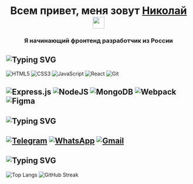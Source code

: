<h1 align="center">Всем привет, меня зовут <a href="https://github.com/rusgans1" target="_blank">Николай</a> 
<img src="https://github.com/blackcater/blackcater/raw/main/images/Hi.gif" height="32"/></h1>
<h3 align="center">Я начинающий фронтенд разработчик из России</h3>


![Typing SVG](https://readme-typing-svg.herokuapp.com?color=%2336BCF7&lines=Мой+стек)
---
![HTML5](https://img.shields.io/badge/html5-%23E34F26.svg?style=for-the-badge&logo=html5&logoColor=white)
![CSS3](https://img.shields.io/badge/css3-%231572B6.svg?style=for-the-badge&logo=css3&logoColor=white)
![JavaScript](https://img.shields.io/badge/javascript-%23323330.svg?style=for-the-badge&logo=javascript&logoColor=%23F7DF1E)
![React](https://img.shields.io/badge/react-%2320232a.svg?style=for-the-badge&logo=react&logoColor=%2361DAFB)
![Git](https://img.shields.io/badge/git-%23F05033.svg?style=for-the-badge&logo=git&logoColor=white)

![Express.js](https://img.shields.io/badge/express.js-%23404d59.svg?style=for-the-badge&logo=express&logoColor=%2361DAFB)
![NodeJS](https://img.shields.io/badge/node.js-6DA55F?style=for-the-badge&logo=node.js&logoColor=white)
![MongoDB](https://img.shields.io/badge/MongoDB-%234ea94b.svg?style=for-the-badge&logo=mongodb&logoColor=white)
![Webpack](https://img.shields.io/badge/webpack-%238DD6F9.svg?style=for-the-badge&logo=webpack&logoColor=black)
![Figma](https://img.shields.io/badge/figma-%23F24E1E.svg?style=for-the-badge&logo=figma&logoColor=white)
---
![Typing SVG](https://readme-typing-svg.herokuapp.com?color=%2336BCF7&lines=Мои+контакты)
---
<a href="t.me/nikolas_petronas">![Telegram](https://img.shields.io/badge/Telegram-2CA5E0?style=for-the-badge&logo=telegram&logoColor=white)</a>
<a href="https://wa.me/79111500052">![WhatsApp](https://img.shields.io/badge/WhatsApp-25D366?style=for-the-badge&logo=whatsapp&logoColor=white)</a>
<a href="mailto:rusgans@icloud.com">![Gmail](https://img.shields.io/badge/Gmail-D14836?style=for-the-badge&logo=gmail&logoColor=white)</a>
---
![Typing SVG](https://readme-typing-svg.herokuapp.com?color=%2336BCF7&lines=Моя+статистика)
---
![Top Langs](https://github-readme-stats.vercel.app/api/top-langs/?username=rusgans1)
![GitHub Streak](https://github-readme-streak-stats.herokuapp.com/?user=rusgans1)
